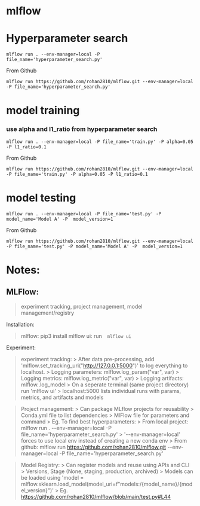 # mlflow

# Hyperparameter search
```mlflow run . --env-manager=local -P file_name='hyperparameter_search.py'```

From Github

```mlflow run https://github.com/rohan2810/mlflow.git --env-manager=local -P file_name='hyperparameter_search.py'```
# model training
### use alpha and l1_ratio from hyperparameter search

```mlflow run . --env-manager=local -P file_name='train.py' -P alpha=0.05 -P l1_ratio=0.1```

From Github

```mlflow run https://github.com/rohan2810/mlflow.git --env-manager=local -P file_name='train.py' -P alpha=0.05 -P l1_ratio=0.1```

# model testing
```mlflow run . --env-manager=local -P file_name='test.py' -P model_name='Model A' -P  model_version=1```

From Github

```mlflow run https://github.com/rohan2810/mlflow.git --env-manager=local -P file_name='test.py' -P model_name='Model A' -P  model_version=1```


# Notes:

## MLFlow:
>  experiment tracking, project management, model management/registry

Installation:
> mlflow: pip3 install mlflow
> ui: run```  mlflow ui``` 

Experiment:
> experiment tracking:
	> After data pre-processing, add 'mlflow.set_tracking_uri("http://127.0.0.1:5000")' to log everything to localhost.
	> Logging parameters: mlflow.log_param("var", var)
	> Logging metrics:  mlflow.log_metric("var", var)
	> Logging artifacts: mlflow.<library>.log_model
	> On a seperate terminal (same project directory) run 'mlflow ui'
	> localhost:5000 lists individual runs with params, metrics, and artifacts and models

> Project management:
	> Can package MLflow projects for reusability
	> Conda.yml file to list dependencies
	> MlFlow file for parameters and command
	> Eg. To find best hyperparameters:
		> From local project: mlflow run . --env-manager=local -P file_name='hyperparameter_search.py'
			> '--env-manager=local' forces to use local env instead of creating a new conda env
		> From github: mlflow run https://github.com/rohan2810/mlflow.git --env-manager=local -P file_name='hyperparameter_search.py'

> Model Registry:
	> Can register models and reuse using APIs and CLI
	> Versions, Stage (None, staging, production, archived)
	> Models can be loaded using 'model = mlflow.sklearn.load_model(model_uri=f"models:/{model_name}/{model_version}")'
	> Eg. https://github.com/rohan2810/mlflow/blob/main/test.py#L44
